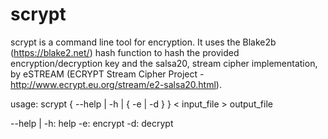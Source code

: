 scrypt
======

scrypt is a command line tool for encryption. It uses the Blake2b (https://blake2.net/) hash function to hash the provided encryption/decryption key and the salsa20, stream cipher implementation, by eSTREAM (ECRYPT Stream Cipher Project - http://www.ecrypt.eu.org/stream/e2-salsa20.html).

usage: scrypt { --help | -h | { -e | -d } } < input_file > output_file

--help | -h:        help
-e:                 encrypt
-d:                 decrypt
